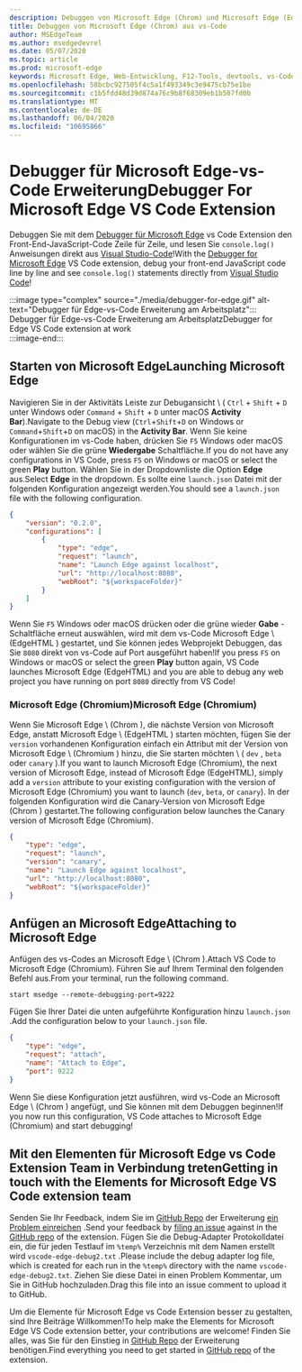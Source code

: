```yaml
---
description: Debuggen von Microsoft Edge (Chrom) und Microsoft Edge (EdgeHTML) aus vs-Code
title: Debuggen von Microsoft Edge (Chrom) aus vs-Code
author: MSEdgeTeam
ms.author: msedgedevrel
ms.date: 05/07/2020
ms.topic: article
ms.prod: microsoft-edge
keywords: Microsoft Edge, Web-Entwicklung, F12-Tools, devtools, vs-Code, Visual Studio-Code, Debugger
ms.openlocfilehash: 58bcbc927505f4c5a1f493349c3e9475cb75e1be
ms.sourcegitcommit: c1b5fdd48d39d874a76c9b8f68309eb1b507fd0b
ms.translationtype: MT
ms.contentlocale: de-DE
ms.lasthandoff: 06/04/2020
ms.locfileid: "10695866"
---
```

# <span data-ttu-id="c813b-104">Debugger für Microsoft Edge-vs-Code Erweiterung</span><span class="sxs-lookup"><span data-stu-id="c813b-104">Debugger For Microsoft Edge VS Code Extension</span></span>  

<span data-ttu-id="c813b-105">Debuggen Sie mit dem [Debugger für Microsoft Edge][VisualstudioMarketplaceDebuggerMicrosoftEdge] vs Code Extension den Front-End-JavaScript-Code Zeile für Zeile, und lesen Sie `console.log()` Anweisungen direkt aus [Visual Studio-Code][VisualstudioCode]!</span><span class="sxs-lookup"><span data-stu-id="c813b-105">With the [Debugger for Microsoft Edge][VisualstudioMarketplaceDebuggerMicrosoftEdge] VS Code extension, debug your front-end JavaScript code line by line and see `console.log()` statements directly from [Visual Studio Code][VisualstudioCode]!</span></span>  

:::image type="complex" source="./media/debugger-for-edge.gif" alt-text="Debugger für Edge-vs-Code Erweiterung am Arbeitsplatz":::
   <span data-ttu-id="c813b-107">Debugger für Edge-vs-Code Erweiterung am Arbeitsplatz</span><span class="sxs-lookup"><span data-stu-id="c813b-107">Debugger for Edge VS Code extension at work</span></span>  
:::image-end:::

<!--![Debugger for Edge VS Code extension at work][ImageGifDebuggerEdge]  -->  

## <span data-ttu-id="c813b-108">Starten von Microsoft Edge</span><span class="sxs-lookup"><span data-stu-id="c813b-108">Launching Microsoft Edge</span></span>  

<span data-ttu-id="c813b-109">Navigieren Sie in der Aktivitäts Leiste zur Debugansicht \ ( `Ctrl` + `Shift` + `D` unter Windows oder `Command` + `Shift` + `D` unter macOS **Activity Bar**\).</span><span class="sxs-lookup"><span data-stu-id="c813b-109">Navigate to the Debug view \(`Ctrl`+`Shift`+`D` on Windows or `Command`+`Shift`+`D` on macOS\) in the **Activity Bar**.</span></span>  <span data-ttu-id="c813b-110">Wenn Sie keine Konfigurationen im vs-Code haben, drücken Sie `F5` Windows oder macOS oder wählen Sie die grüne **Wiedergabe** Schaltfläche.</span><span class="sxs-lookup"><span data-stu-id="c813b-110">If you do not have any configurations in VS Code, press `F5` on Windows or macOS or select the green **Play** button.</span></span>  <span data-ttu-id="c813b-111">Wählen Sie in der Dropdownliste die Option **Edge** aus.</span><span class="sxs-lookup"><span data-stu-id="c813b-111">Select **Edge** in the dropdown.</span></span>  <span data-ttu-id="c813b-112">Es sollte eine `launch.json` Datei mit der folgenden Konfiguration angezeigt werden.</span><span class="sxs-lookup"><span data-stu-id="c813b-112">You should see a `launch.json` file with the following configuration.</span></span>  

```json
{
    "version": "0.2.0",
    "configurations": [
        {
            "type": "edge",
            "request": "launch",
            "name": "Launch Edge against localhost",
            "url": "http://localhost:8080",
            "webRoot": "${workspaceFolder}"
        }
    ]
}
```  

<span data-ttu-id="c813b-113">Wenn Sie `F5` Windows oder macOS drücken oder die grüne wieder **Gabe** -Schaltfläche erneut auswählen, wird mit dem vs-Code Microsoft Edge \ (EdgeHTML \) gestartet, und Sie können jedes Webprojekt Debuggen, das Sie `8080` direkt von vs-Code auf Port ausgeführt haben!</span><span class="sxs-lookup"><span data-stu-id="c813b-113">If you press `F5` on Windows or macOS or select the green **Play** button again, VS Code launches Microsoft Edge \(EdgeHTML\) and you are able to debug any web project you have running on port `8080` directly from VS Code!</span></span>  

### <span data-ttu-id="c813b-114">Microsoft Edge (Chromium)</span><span class="sxs-lookup"><span data-stu-id="c813b-114">Microsoft Edge (Chromium)</span></span>  

<span data-ttu-id="c813b-115">Wenn Sie Microsoft Edge \ (Chrom \), die nächste Version von Microsoft Edge, anstatt Microsoft Edge \ (EdgeHTML \) starten möchten, fügen Sie der `version` vorhandenen Konfiguration einfach ein Attribut mit der Version von Microsoft Edge \ (Chromium \) hinzu, die Sie starten möchten \ ( `dev` , `beta` oder `canary` \).</span><span class="sxs-lookup"><span data-stu-id="c813b-115">If you want to launch Microsoft Edge \(Chromium\), the next version of Microsoft Edge, instead of Microsoft Edge \(EdgeHTML\), simply add a `version` attribute to your existing configuration with the version of Microsoft Edge \(Chromium\) you want to launch \(`dev`, `beta`, or `canary`\).</span></span> <span data-ttu-id="c813b-116">In der folgenden Konfiguration wird die Canary-Version von Microsoft Edge (Chrom \) gestartet.</span><span class="sxs-lookup"><span data-stu-id="c813b-116">The following configuration below launches the Canary version of Microsoft Edge \(Chromium\).</span></span>  

```json
{
    "type": "edge",
    "request": "launch",
    "version": "canary",
    "name": "Launch Edge against localhost",
    "url": "http://localhost:8080",
    "webRoot": "${workspaceFolder}"
}
```  

## <span data-ttu-id="c813b-117">Anfügen an Microsoft Edge</span><span class="sxs-lookup"><span data-stu-id="c813b-117">Attaching to Microsoft Edge</span></span>  

<span data-ttu-id="c813b-118">Anfügen des vs-Codes an Microsoft Edge \ (Chrom \).</span><span class="sxs-lookup"><span data-stu-id="c813b-118">Attach VS Code to Microsoft Edge \(Chromium\).</span></span>  <span data-ttu-id="c813b-119">Führen Sie auf Ihrem Terminal den folgenden Befehl aus.</span><span class="sxs-lookup"><span data-stu-id="c813b-119">From your terminal, run the following command.</span></span>  

```console
start msedge --remote-debugging-port=9222
```  

<span data-ttu-id="c813b-120">Fügen Sie Ihrer Datei die unten aufgeführte Konfiguration hinzu `launch.json` .</span><span class="sxs-lookup"><span data-stu-id="c813b-120">Add the configuration below to your `launch.json` file.</span></span>   

```json
{
    "type": "edge",
    "request": "attach",
    "name": "Attach to Edge",
    "port": 9222
}
```  

<span data-ttu-id="c813b-121">Wenn Sie diese Konfiguration jetzt ausführen, wird vs-Code an Microsoft Edge \ (Chrom \) angefügt, und Sie können mit dem Debuggen beginnen!</span><span class="sxs-lookup"><span data-stu-id="c813b-121">If you now run this configuration, VS Code attaches to Microsoft Edge \(Chromium\) and start debugging!</span></span>  

## <span data-ttu-id="c813b-122">Mit den Elementen für Microsoft Edge vs Code Extension Team in Verbindung treten</span><span class="sxs-lookup"><span data-stu-id="c813b-122">Getting in touch with the Elements for Microsoft Edge VS Code extension team</span></span>    

<span data-ttu-id="c813b-123">Senden Sie Ihr Feedback, indem Sie im [GitHub Repo][GithubMicrosoftVscodeEdgeDebug2] der Erweiterung [ein Problem einreichen][GithubMicrosoftVscodeEdgeDebug2NewIssue] .</span><span class="sxs-lookup"><span data-stu-id="c813b-123">Send your feedback by [filing an issue][GithubMicrosoftVscodeEdgeDebug2NewIssue] against in the [GitHub repo][GithubMicrosoftVscodeEdgeDebug2] of the extension.</span></span>  <span data-ttu-id="c813b-124">Fügen Sie die Debug-Adapter Protokolldatei ein, die für jeden Testlauf im `%temp%` Verzeichnis mit dem Namen erstellt wird `vscode-edge-debug2.txt` .</span><span class="sxs-lookup"><span data-stu-id="c813b-124">Please include the debug adapter log file, which is created for each run in the `%temp%` directory with the name `vscode-edge-debug2.txt`.</span></span>  <span data-ttu-id="c813b-125">Ziehen Sie diese Datei in einen Problem Kommentar, um Sie in GitHub hochzuladen.</span><span class="sxs-lookup"><span data-stu-id="c813b-125">Drag this file into an issue comment to upload it to GitHub.</span></span>  

<span data-ttu-id="c813b-126">Um die Elemente für Microsoft Edge vs Code Extension besser zu gestalten, sind Ihre Beiträge Willkommen!</span><span class="sxs-lookup"><span data-stu-id="c813b-126">To help make the Elements for Microsoft Edge VS Code extension better, your contributions are welcome!</span></span>  <span data-ttu-id="c813b-127">Finden Sie alles, was Sie für den Einstieg in [GitHub Repo][GithubMicrosoftVscodeEdgeDebug2] der Erweiterung benötigen.</span><span class="sxs-lookup"><span data-stu-id="c813b-127">Find everything you need to get started in [GitHub repo][GithubMicrosoftVscodeEdgeDebug2] of the extension.</span></span>  


<!-- image links -->  

<!--[ImageGifDebuggerEdge]: ./media/debugger-for-edge.gif "Debugger for Edge VS Code extension in action"  -->  
[ImagePngDebuggerEdge]:./Media/debugger-for-edge.png "Debugger für Edge-vs-Code Erweiterung in Aktion"  

<!--links -->  

[VisualstudioCode]: https://code.visualstudio.com "Visual Studio-Code"  
[VisualStudioCodeDocs]: https://code.visualstudio.com/Docs "Dokumentation | Visual Studio-Code"   

[GithubMicrosoftVscodeEdgeDebug2]: https://github.com/Microsoft/vscode-edge-debug2 "Microsoft/vscode-Edge-debug2 | GitHub"  
[GithubMicrosoftVscodeEdgeDebug2NewIssue]: https://github.com/Microsoft/vscode-edge-debug2/issues/new "Neues Problem-Microsoft/vscode-Edge-debug2 | GitHub"  

[VisualstudioMarketplaceDebuggerMicrosoftEdge]: https://marketplace.visualstudio.com/items?itemName=msjsdiag.debugger-for-edge "Debugger für Microsoft Edge | Visual Studio Marketplace"  
